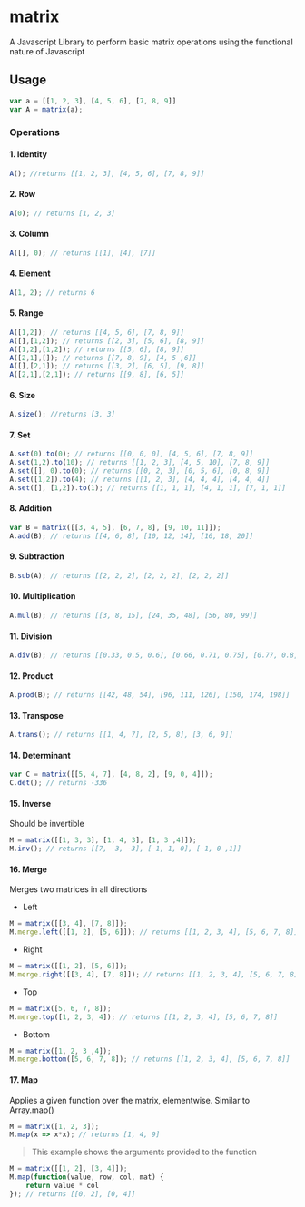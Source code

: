 matrix
======

A Javascript Library to perform basic matrix operations using the functional nature of Javascript

## Usage
```javascript
var a = [[1, 2, 3], [4, 5, 6], [7, 8, 9]]
var A = matrix(a);
```

### Operations
#### 1. Identity
```javascript
A(); //returns [[1, 2, 3], [4, 5, 6], [7, 8, 9]]
```
#### 2. Row
```javascript
A(0); // returns [1, 2, 3]
```
#### 3. Column
```javascript
A([], 0); // returns [[1], [4], [7]]
```
#### 4. Element
```javascript
A(1, 2); // returns 6
```
#### 5. Range
```javascript
A([1,2]); // returns [[4, 5, 6], [7, 8, 9]]
A([],[1,2]); // returns [[2, 3], [5, 6], [8, 9]]
A([1,2],[1,2]); // returns [[5, 6], [8, 9]]
A([2,1],[]); // returns [[7, 8, 9], [4, 5 ,6]]
A([],[2,1]); // returns [[3, 2], [6, 5], [9, 8]]
A([2,1],[2,1]); // returns [[9, 8], [6, 5]]
```
#### 6. Size
```javascript
A.size(); //returns [3, 3]
```
#### 7. Set
```javascript
A.set(0).to(0); // returns [[0, 0, 0], [4, 5, 6], [7, 8, 9]]
A.set(1,2).to(10); // returns [[1, 2, 3], [4, 5, 10], [7, 8, 9]]
A.set([], 0).to(0); // returns [[0, 2, 3], [0, 5, 6], [0, 8, 9]]
A.set([1,2]).to(4); // returns [[1, 2, 3], [4, 4, 4], [4, 4, 4]]
A.set([], [1,2]).to(1); // returns [[1, 1, 1], [4, 1, 1], [7, 1, 1]]
```
#### 8. Addition
```javascript
var B = matrix([[3, 4, 5], [6, 7, 8], [9, 10, 11]]);
A.add(B); // returns [[4, 6, 8], [10, 12, 14], [16, 18, 20]]
```
#### 9. Subtraction
```javascript
B.sub(A); // returns [[2, 2, 2], [2, 2, 2], [2, 2, 2]]
```
#### 10. Multiplication
```javascript
A.mul(B); // returns [[3, 8, 15], [24, 35, 48], [56, 80, 99]]
```
#### 11. Division
```javascript
A.div(B); // returns [[0.33, 0.5, 0.6], [0.66, 0.71, 0.75], [0.77, 0.8, 0.81]]
```
#### 12. Product
```javascript
A.prod(B); // returns [[42, 48, 54], [96, 111, 126], [150, 174, 198]]
```
#### 13. Transpose
```javascript
A.trans(); // returns [[1, 4, 7], [2, 5, 8], [3, 6, 9]]
```
#### 14. Determinant
```javascript
var C = matrix([[5, 4, 7], [4, 8, 2], [9, 0, 4]]);
C.det(); // returns -336
```
#### 15. Inverse
Should be invertible
```javascript
M = matrix([[1, 3, 3], [1, 4, 3], [1, 3 ,4]]);
M.inv(); // returns [[7, -3, -3], [-1, 1, 0], [-1, 0 ,1]]
```

#### 16. Merge
Merges two matrices in all directions

* Left
```javascript
M = matrix([[3, 4], [7, 8]]);
M.merge.left([[1, 2], [5, 6]]); // returns [[1, 2, 3, 4], [5, 6, 7, 8]]
```
* Right
```javascript
M = matrix([[1, 2], [5, 6]]);
M.merge.right([[3, 4], [7, 8]]); // returns [[1, 2, 3, 4], [5, 6, 7, 8]]
```
* Top
```javascript
M = matrix([5, 6, 7, 8]);
M.merge.top([1, 2, 3, 4]); // returns [[1, 2, 3, 4], [5, 6, 7, 8]]
```
* Bottom
```javascript
M = matrix([1, 2, 3 ,4]);
M.merge.bottom([5, 6, 7, 8]); // returns [[1, 2, 3, 4], [5, 6, 7, 8]]
```

#### 17. Map
Applies a given function over the matrix, elementwise. Similar to Array.map()
```javascript
M = matrix([1, 2, 3]);
M.map(x => x*x); // returns [1, 4, 9]
```
> This example shows the arguments provided to the function  
```javascript
M = matrix([[1, 2], [3, 4]]);
M.map(function(value, row, col, mat) {
    return value * col
}); // returns [[0, 2], [0, 4]]
```
